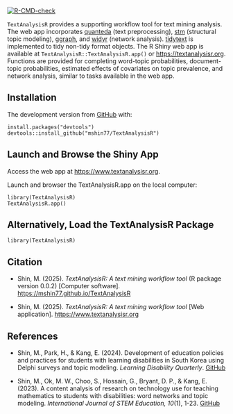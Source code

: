 <!-- README.md is generated from README.Rmd. Please edit that file -->
<!-- badges: start -->

[![R-CMD-check](https://github.com/mshin77/TextAnalysisR/actions/workflows/R-CMD-check.yaml/badge.svg)](https://github.com/mshin77/TextAnalysisR/actions/workflows/R-CMD-check.yaml)
<!-- badges: end -->

`TextAnalysisR` provides a supporting workflow tool for text mining
analysis. The web app incorporates
[quanteda](https://github.com/quanteda/quanteda) (text preprocessing),
[stm](https://github.com/bstewart/stm) (structural topic modeling),
[ggraph](https://github.com/thomasp85/ggraph), and
[widyr](https://github.com/juliasilge/widyr) (network analysis).
[tidytext](https://github.com/cran/tidytext) is implemented to tidy
non-tidy format objects. The R Shiny web app is available at
`TextAnalysisR::TextAnalysisR.app()` or <https://textanalysisr.org>.
Functions are provided for completing word-topic probabilities,
document-topic probabilities, estimated effects of covariates on topic
prevalence, and network analysis, similar to tasks available in the web
app.

## Installation

The development version from
[GitHub](https://github.com/mshin77/TextAnalysisR) with:

    install.packages("devtools")
    devtools::install_github("mshin77/TextAnalysisR")

## Launch and Browse the Shiny App

Access the web app at <https://www.textanalysisr.org>.

Launch and browser the TextAnalysisR.app on the local computer:

    library(TextAnalysisR)
    TextAnalysisR.app()

## Alternatively, Load the TextAnalysisR Package

    library(TextAnalysisR)

## Citation

-   Shin, M. (2025). *TextAnalysisR: A text mining workflow tool* (R
    package version 0.0.2) \[Computer software\].
    <https://mshin77.github.io/TextAnalysisR>

-   Shin, M. (2025). *TextAnalysisR: A text mining workflow tool* \[Web
    application\]. <https://www.textanalysisr.org>

## References

-   Shin, M., Park, H., & Kang, E. (2024). Development of education
    policies and practices for students with learning disabilities in
    South Korea using Delphi surveys and topic modeling. *Learning
    Disability Quarterly*.
    [GitHub](https://github.com/mshin77/Korea-LD-policy)

-   Shin, M., Ok, M. W., Choo, S., Hossain, G., Bryant, D. P., &
    Kang, E. (2023). A content analysis of research on technology use
    for teaching mathematics to students with disabilities: word
    networks and topic modeling. *International Journal of STEM
    Education, 10*(1), 1-23.
    [GitHub](https://github.com/mshin77/math-tech-sped)
